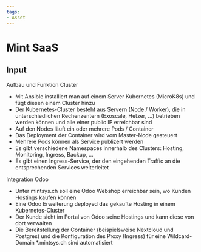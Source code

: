 ```yaml
---
tags:
- Asset
---
```


# Mint SaaS

## Input

Aufbau und Funktion Cluster

- Mit Ansible installiert man auf einem Server Kubernetes (MicroK8s) und fügt diesen einem Cluster hinzu
- Der Kubernetes-Cluster besteht aus Servern (Node / Worker), die in unterschiedlichen Rechenzentern (Exoscale, Hetzer, ...) betrieben werden können und alle einer public IP erreichbar sind
- Auf den Nodes läuft ein oder mehrere Pods / Container  
- Das Deployment der Container wird vom Master-Node gesteuert
- Mehrere Pods können als Service publizert werden  
- Es gibt verschiedene Namespaces innerhalb des Clusters: Hosting, Monitoring, Ingress, Backup, ...  
- Es gibt einen Ingress-Service, der den eingehenden Traffic an die entsprechenden Services weiterleitet  

Integration Odoo  

- Unter mintsys.ch soll eine Odoo Webshop erreichbar sein, wo Kunden Hostings kaufen können
- Eine Odoo Erweiterung deployed das gekaufte Hosting in einem Kubernetes-Cluster
- Der Kunde sieht im Portal von Odoo seine Hostings und kann diese von dort verwalten
- Die Bereitstellung der Container (beispielsweise Nextcloud und Postgres) und die Konfiguration des Proxy (Ingress) für eine Wildcard-Domain *.mintsys.ch sind automatisiert